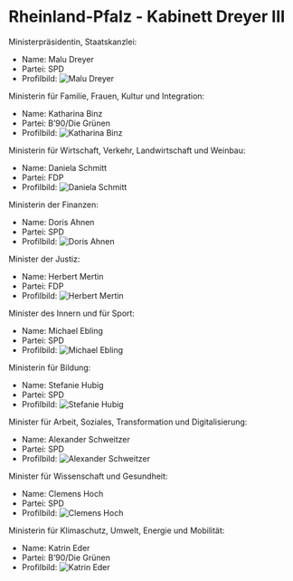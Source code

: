 # Rheinland-Pfalz - Kabinett Dreyer III

Ministerpräsidentin, Staatskanzlei:
* Name: Malu Dreyer
* Partei: SPD
* Profilbild: ![Malu Dreyer](https://upload.wikimedia.org/wikipedia/commons/thumb/6/6f/Wahlkampf_Landtagswahl_NRW_2022_-_SPD_-_Roncalliplatz_K%C3%B6ln_2022-05-13-4145_Malu_Dreyer_%28cropped%29.jpg/400px-Wahlkampf_Landtagswahl_NRW_2022_-_SPD_-_Roncalliplatz_K%C3%B6ln_2022-05-13-4145_Malu_Dreyer_%28cropped%29.jpg)

Ministerin für Familie, Frauen, Kultur und Integration:
* Name: Katharina Binz
* Partei: B’90/Die Grünen
* Profilbild: ![Katharina Binz](https://upload.wikimedia.org/wikipedia/commons/9/9f/400px-9f)

Ministerin für Wirtschaft, Verkehr, Landwirtschaft und Weinbau:
* Name: Daniela Schmitt
* Partei: FDP
* Profilbild: ![Daniela Schmitt](https://upload.wikimedia.org/wikipedia/commons/thumb/7/72/2016-11-17_-_Daniela_Schmitt_-_0341.jpg/400px-2016-11-17_-_Daniela_Schmitt_-_0341.jpg)

Ministerin der Finanzen:
* Name: Doris Ahnen
* Partei: SPD
* Profilbild: ![Doris Ahnen](https://upload.wikimedia.org/wikipedia/commons/thumb/2/28/Doris_Ahnen-7462.jpg/400px-Doris_Ahnen-7462.jpg)

Minister der Justiz:
* Name: Herbert Mertin
* Partei: FDP
* Profilbild: ![Herbert Mertin](https://upload.wikimedia.org/wikipedia/commons/thumb/b/b1/FDP_Fraktion_RLP_Herbert_Mertin_2.jpg/400px-FDP_Fraktion_RLP_Herbert_Mertin_2.jpg)

Minister des Innern und für Sport:
* Name: Michael Ebling
* Partei: SPD
* Profilbild: ![Michael Ebling](https://upload.wikimedia.org/wikipedia/commons/thumb/9/9b/2015-12_Michael_Ebling_SPD_Bundesparteitag_by_Olaf_Kosinsky-6.jpg/400px-2015-12_Michael_Ebling_SPD_Bundesparteitag_by_Olaf_Kosinsky-6.jpg)

Ministerin für Bildung:
* Name: Stefanie Hubig
* Partei: SPD
* Profilbild: ![Stefanie Hubig](https://upload.wikimedia.org/wikipedia/commons/thumb/7/79/2016-11-17_-_Stefanie_Hubig_-_0363.jpg/400px-2016-11-17_-_Stefanie_Hubig_-_0363.jpg)

Minister für Arbeit, Soziales, Transformation und Digitalisierung:
* Name: Alexander Schweitzer
* Partei: SPD
* Profilbild: ![Alexander Schweitzer](https://upload.wikimedia.org/wikipedia/commons/thumb/e/e8/2014-02-20_-_Alexander_Schweitzer_-_Landesregierung_Rheinland-Pfalz_-_2676.jpg/400px-2014-02-20_-_Alexander_Schweitzer_-_Landesregierung_Rheinland-Pfalz_-_2676.jpg)

Minister für Wissenschaft und Gesundheit:
* Name: Clemens Hoch
* Partei: SPD
* Profilbild: ![Clemens Hoch](https://upload.wikimedia.org/wikipedia/commons/thumb/4/43/Minister_Clemens_Hoch.jpg/400px-Minister_Clemens_Hoch.jpg)

Ministerin für Klimaschutz, Umwelt, Energie und Mobilität:
* Name: Katrin Eder
* Partei: B’90/Die Grünen
* Profilbild: ![Katrin Eder](https://upload.wikimedia.org/wikipedia/commons/thumb/5/5b/Katrin_Eder_Ministerin_f%C3%BCr_Klimaschutz_Umwelt_Energie_und_Mobilit%C3%A4t.jpg/400px-Katrin_Eder_Ministerin_f%C3%BCr_Klimaschutz_Umwelt_Energie_und_Mobilit%C3%A4t.jpg)
